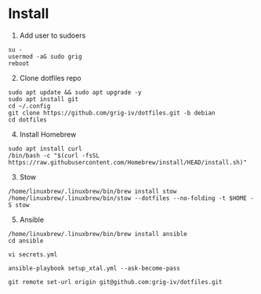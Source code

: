 # Install

1. Add user to sudoers
```
su -
usermod -aG sudo grig
reboot
```

2. Clone dotfiles repo
```
sudo apt update && sudo apt upgrade -y
sudo apt install git
cd ~/.config
git clone https://github.com/grig-iv/dotfiles.git -b debian
cd dotfiles
```

4. Install Homebrew
```
sudo apt install curl
/bin/bash -c "$(curl -fsSL https://raw.githubusercontent.com/Homebrew/install/HEAD/install.sh)"
```

3. Stow
```
/home/linuxbrew/.linuxbrew/bin/brew install stow
/home/linuxbrew/.linuxbrew/bin/stow --dotfiles --no-folding -t $HOME -S stow
```

5. Ansible 
```
/home/linuxbrew/.linuxbrew/bin/brew install ansible
cd ansible

vi secrets.yml

ansible-playbook setup_xtal.yml --ask-become-pass

git remote set-url origin git@github.com:grig-iv/dotfiles.git
```
